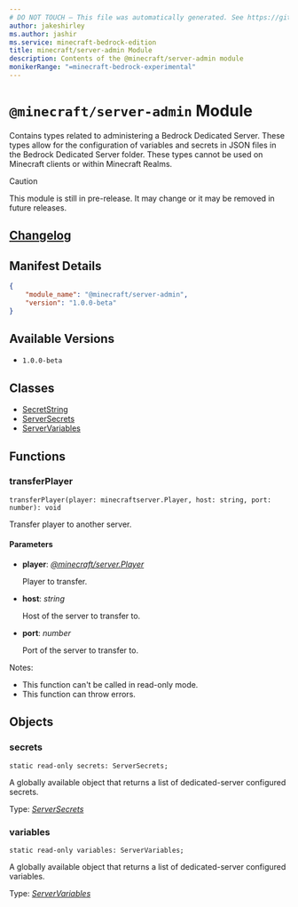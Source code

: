 ```yaml
---
# DO NOT TOUCH — This file was automatically generated. See https://github.com/mojang/minecraftapidocsgenerator to modify descriptions, examples, etc.
author: jakeshirley
ms.author: jashir
ms.service: minecraft-bedrock-edition
title: minecraft/server-admin Module
description: Contents of the @minecraft/server-admin module
monikerRange: "=minecraft-bedrock-experimental"
---
```

# `@minecraft/server-admin` Module

Contains types related to administering a Bedrock Dedicated Server. These types allow for the configuration of variables and secrets in JSON files in the Bedrock Dedicated Server folder. These types cannot be used on Minecraft clients or within Minecraft Realms.

> [!CAUTION]
> This module is still in pre-release.  It may change or it may be removed in future releases.

## [Changelog](changelog.md)

## Manifest Details
```json
{
    "module_name": "@minecraft/server-admin",
    "version": "1.0.0-beta"
}
```

## Available Versions
- `1.0.0-beta`

## Classes
- [SecretString](SecretString.md)
- [ServerSecrets](ServerSecrets.md)
- [ServerVariables](ServerVariables.md)

## Functions

### **transferPlayer**
`
transferPlayer(player: minecraftserver.Player, host: string, port: number): void
`

Transfer player to another server.

#### **Parameters**
- **player**: [*@minecraft/server.Player*](../../minecraft/server/Player.md)
  
  Player to transfer.
- **host**: *string*
  
  Host of the server to transfer to.
- **port**: *number*
  
  Port of the server to transfer to.
  
Notes:
- This function can't be called in read-only mode.
- This function can throw errors.

## Objects
  
### **secrets**
`static read-only secrets: ServerSecrets;`

A globally available object that returns a list of dedicated-server configured secrets.

Type: [*ServerSecrets*](ServerSecrets.md)
  
### **variables**
`static read-only variables: ServerVariables;`

A globally available object that returns a list of dedicated-server configured variables.

Type: [*ServerVariables*](ServerVariables.md)
